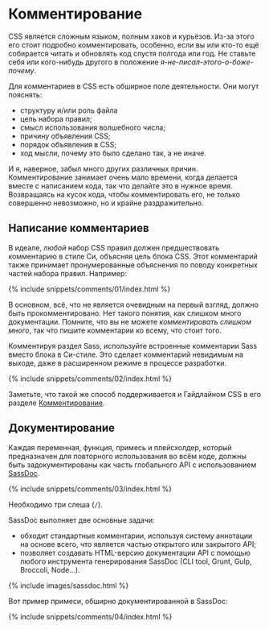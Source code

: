 
# Комментирование

CSS является сложным языком, полным хаков и курьёзов. Из-за этого его стоит подробно комментировать, особенно, если вы или кто-то ещё собирается читать и обновлять код спустя полгода или год. Не ставьте себя или кого-нибудь другого в положение *я-не-писал-этого-о-боже-почему*.

Для комментариев в CSS есть обширное поле деятельности. Они могут пояснять:

* структуру и/или роль файла
* цель набора правил;
* смысл использования волшебного числа;
* причину объявления CSS;
* порядок объявления в CSS;
* ход мысли, почему это было сделано так, а не иначе.

И я, наверное, забыл много других различных причин. Комментирование занимает очень мало времени, когда делается вместе с написанием кода, так что делайте это в нужное время. Возвращаясь на кусок кода, чтобы комментировать его, не только совершенно невозможно, но и крайне раздражительно.

## Написание комментариев

В идеале, *любой* набор CSS правил должен предшествовать комментарию в стиле Си, объясняя цель блока CSS. Этот комментарий также принимает пронумерованные объяснения по поводу конкретных частей набора правил. Например:

{% include snippets/comments/01/index.html %}

В основном, всё, что не является очевидным на первый взгляд, должно быть прокомментировано. Нет такого понятия, как слишком много документации. Помните, что вы не можете *комментировать слишком много*, так что пишите комментарии ко всему, что стоит того.

Комментируя раздел Sass, используйте встроенные комментарии Sass вместо блока в Си-стиле. Это сделает комментарий невидимым на выходе, даже в расширенном режиме в процессе разработки.

{% include snippets/comments/02/index.html %}

Заметьте, что такой же способ поддерживается и Гайдлайном CSS в его разделе [Комментирование](https://cssguidelin.es/#commenting).

## Документирование

Каждая переменная, функция, примесь и плейсхолдер, который предназначен для повторного использования во всём коде, должны быть задокументированы как часть глобального API с использованием [SassDoc](http://sassdoc.com).

{% include snippets/comments/03/index.html %}

<div class="note">
  <p>Необходимо три слеша (<code>/</code>).</p>
</div>

SassDoc выполняет две основные задачи:

* обходит стандартные комментарии, используя систему аннотации на основе всего, что является частью открытого или закрытого API;
* позволяет создавать HTML-версию документации API с помощью любого инструмента генерирования SassDoc (CLI tool, Grunt, Gulp, Broccoli, Node…).

{% include images/sassdoc.html %}

Вот пример примеси, обширно документированной в SassDoc:

{% include snippets/comments/04/index.html %}

